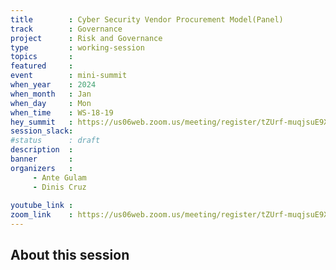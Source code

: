 ```yaml
---
title        : Cyber Security Vendor Procurement Model(Panel)
track        : Governance
project      : Risk and Governance
type         : working-session
topics       :
featured     :
event        : mini-summit
when_year    : 2024
when_month   : Jan
when_day     : Mon
when_time    : WS-18-19
hey_summit   : https://us06web.zoom.us/meeting/register/tZUrf-muqjsuE9XkxPSHs-nlm0VdmyxTme0-
session_slack:
#status      : draft
description  :
banner       : 
organizers   :
     - Ante Gulam
     - Dinis Cruz
     
youtube_link : 
zoom_link    : https://us06web.zoom.us/meeting/register/tZUrf-muqjsuE9XkxPSHs-nlm0VdmyxTme0-
---
```


## About this session
